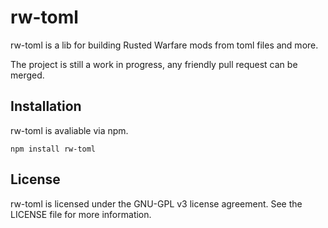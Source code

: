# rw-toml
rw-toml is a lib for building Rusted Warfare mods from toml files and more.

The project is still a work in progress, any friendly pull request can be merged.

## Installation
rw-toml is avaliable via npm.
````
npm install rw-toml
````

## License
rw-toml is licensed under the GNU-GPL v3 license agreement. See the LICENSE file for more information.